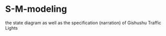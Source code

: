 # S-M-modeling
the state diagram as well as the specification (narration) of Gishushu Traffic Lights

